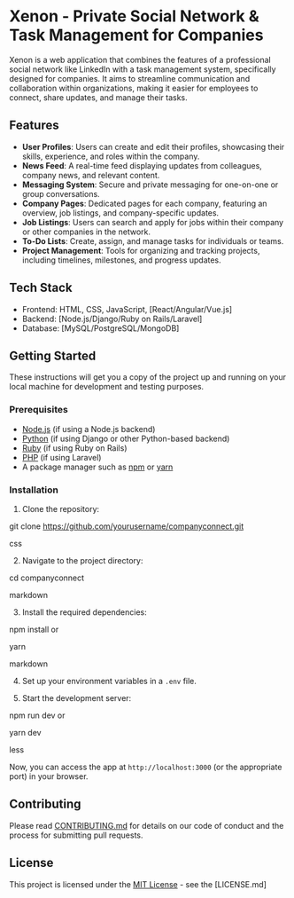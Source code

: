   # Xenon - Private Social Network & Task Management for Companies

Xenon is a web application that combines the features of a professional social network like LinkedIn with a task management system, specifically designed for companies. It aims to streamline communication and collaboration within organizations, making it easier for employees to connect, share updates, and manage their tasks.

## Features

- **User Profiles**: Users can create and edit their profiles, showcasing their skills, experience, and roles within the company.
- **News Feed**: A real-time feed displaying updates from colleagues, company news, and relevant content.
- **Messaging System**: Secure and private messaging for one-on-one or group conversations.
- **Company Pages**: Dedicated pages for each company, featuring an overview, job listings, and company-specific updates.
- **Job Listings**: Users can search and apply for jobs within their company or other companies in the network.
- **To-Do Lists**: Create, assign, and manage tasks for individuals or teams.
- **Project Management**: Tools for organizing and tracking projects, including timelines, milestones, and progress updates.

## Tech Stack

- Frontend: HTML, CSS, JavaScript, [React/Angular/Vue.js]
- Backend: [Node.js/Django/Ruby on Rails/Laravel]
- Database: [MySQL/PostgreSQL/MongoDB]

## Getting Started

These instructions will get you a copy of the project up and running on your local machine for development and testing purposes.

### Prerequisites

- [Node.js](https://nodejs.org/) (if using a Node.js backend)
- [Python](https://www.python.org/) (if using Django or other Python-based backend)
- [Ruby](https://www.ruby-lang.org/) (if using Ruby on Rails)
- [PHP](https://www.php.net/) (if using Laravel)
- A package manager such as [npm](https://www.npmjs.com/) or [yarn](https://yarnpkg.com/)

### Installation

1. Clone the repository:

git clone https://github.com/yourusername/companyconnect.git

css


2. Navigate to the project directory:

cd companyconnect

markdown


3. Install the required dependencies:

npm install
or

yarn

markdown


4. Set up your environment variables in a `.env` file.

5. Start the development server:

npm run dev
or

yarn dev

less


Now, you can access the app at `http://localhost:3000` (or the appropriate port) in your browser.

## Contributing

Please read [CONTRIBUTING.md](CONTRIBUTING.md) for details on our code of conduct and the process for submitting pull requests.

## License

This project is licensed under the [MIT License](LICENSE.md) - see the [LICENSE.md]
